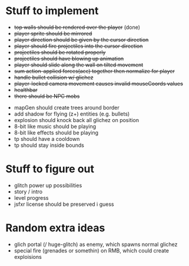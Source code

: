 # Stuff to implement
+ ~~top walls should be rendered over the player~~ (done)
+ ~~player sprite should be mirrored~~
+ ~~player direction should be given by the cursor direction~~
+ ~~player should fire projectiles into the cursor direction~~
+ ~~projectiles should be rotated properly~~
+ ~~projectiles should have blowing up animation~~
+ ~~player should slide along the wall on tilted movement~~
+ ~~sum action-applied forces(acc) together then normalize for player~~
+ ~~handle bullet collision w/ glichez~~
+ ~~player-locked camera movement causes invalid mouseCoords values~~
+ ~~healthbar~~
+ ~~there should be NPC mobs~~
- mapGen should create trees around border
- add shadow for flying (z+) entities (e.g. bullets)
- explosion should knock back all glichez on position
- 8-bit like music should be playing
- 8-bit like effects should be playing
- tp should have a cooldown
- tp should stay inside bounds

# Stuff to figure out
- glitch power up possibilities
- story / intro
- level progress
- jsfxr license should be preserved i guess

# Random extra ideas
- glich portal (/ huge-glitch) as enemy, which spawns normal glichez
- special fire (grenades or somethin) on RMB, which could create exploisions
